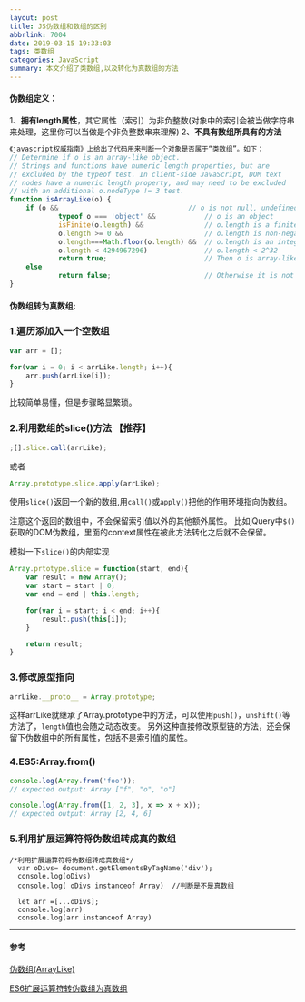 ```yaml
---
layout: post
title: JS伪数组和数组的区别
abbrlink: 7004
date: 2019-03-15 19:33:03
tags: 类数组
categories: JavaScript
summary: 本文介绍了类数组,以及转化为真数组的方法
---
```


#### 伪数组定义：

1、**拥有length属性**，其它属性（索引）为非负整数(对象中的索引会被当做字符串来处理，这里你可以当做是个非负整数串来理解)
2、**不具有数组所具有的方法**

```javascript
《javascript权威指南》上给出了代码用来判断一个对象是否属于“类数组”。如下：
// Determine if o is an array-like object.
// Strings and functions have numeric length properties, but are
// excluded by the typeof test. In client-side JavaScript, DOM text
// nodes have a numeric length property, and may need to be excluded
// with an additional o.nodeType != 3 test.
function isArrayLike(o) {   
    if (o &&                                // o is not null, undefined, etc.
            typeof o === 'object' &&            // o is an object
            isFinite(o.length) &&               // o.length is a finite number
            o.length >= 0 &&                    // o.length is non-negative
            o.length===Math.floor(o.length) &&  // o.length is an integer
            o.length < 4294967296)              // o.length < 2^32
            return true;                        // Then o is array-like
    else
            return false;                       // Otherwise it is not
}
```

#### 伪数组转为真数组:

### 1.遍历添加入一个空数组

```javascript
var arr = [];

for(var i = 0; i < arrLike.length; i++){
    arr.push(arrLike[i]);
}
```

比较简单易懂，但是步骤略显繁琐。

### 2.利用数组的slice()方法 **【推荐】**

```javascript
;[].slice.call(arrLike);
```

或者

```javascript
Array.prototype.slice.apply(arrLike);
```

使用`slice()`返回一个新的数组,用`call()`或`apply()`把他的作用环境指向伪数组。

注意这个返回的数组中，不会保留索引值以外的其他额外属性。
比如jQuery中`$()`获取的DOM伪数组，里面的context属性在被此方法转化之后就不会保留。

模拟一下`slice()`的内部实现

```javascript
Array.prtotype.slice = function(start, end){
    var result = new Array();
    var start = start | 0;
    var end = end | this.length;

    for(var i = start; i < end; i++){
        result.push(this[i]);
    }

    return result;
}
```

### 3.修改原型指向

```javascript
arrLike.__proto__ = Array.prototype;
```

这样arrLike就继承了Array.prototype中的方法，可以使用`push()`，`unshift()`等方法了，`length`值也会随之动态改变。
另外这种直接修改原型链的方法，还会保留下伪数组中的所有属性，包括不是索引值的属性。

### 4.ES5:Array.from()

```javascript
console.log(Array.from('foo'));
// expected output: Array ["f", "o", "o"]

console.log(Array.from([1, 2, 3], x => x + x));
// expected output: Array [2, 4, 6]
```

### 5.利用扩展运算符将伪数组转成真的数组

```none
/*利用扩展运算符将伪数组转成真数组*/
  var oDivs= document.getElementsByTagName('div');
  console.log(oDivs)
  console.log( oDivs instanceof Array)  //判断是不是真数组

  let arr =[...oDivs];
  console.log(arr)
  console.log(arr instanceof Array)
```

------

#### 参考

[伪数组(ArrayLike)](https://segmentfault.com/a/1190000015285969)

[ES6扩展运算符转伪数组为真数组](https://www.programminghunter.com/article/6096438679/)